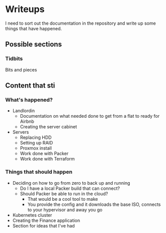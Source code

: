 # Writeups
I need to sort out the documentation in the repository and write up some things that have happened. 

## Possible sections
### Tidbits
Bits and pieces

## Content that sti
### What's happened?
- Landlordin
	- Documentation on what needed done to get from a flat to ready for Airbnb
	- Creating the server cabinet
- Servers
	- Replacing HDD
	- Setting up RAID
	- Proxmox install
	- Work done with Packer
	- Work done with Terraform

### Things that should happen
- Deciding on how to go from zero to back up and running
	- Do I have a local Packer build that can connect?
	- Should Packer be able to run in the cloud?
		- That would be a cool tool to make
		- You provide the config and it downloads the base ISO, connects to your hypervisor and away you go
- Kubernetes cluster
- Creating the Finance application
- Section for ideas that I've had
<!--stackedit_data:
eyJoaXN0b3J5IjpbLTE3MjcxMDEwOTRdfQ==
-->